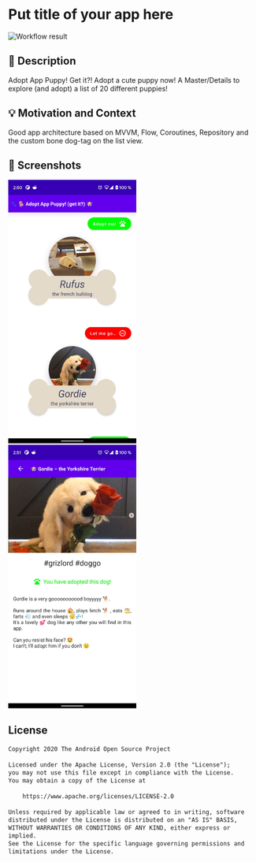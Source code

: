 # Put title of your app here

<!--- Replace <OWNER> with your Github Username and <REPOSITORY> with the name of your repository. -->
<!--- You can find both of these in the url bar when you open your repository in github. -->
![Workflow result](https://github.com/NanoSpicer/AdoptAppUppy/workflows/Check/badge.svg)


## :scroll: Description
<!--- Describe your app in one or two sentences -->
Adopt App Puppy! Get it?! Adopt a cute puppy now! 
A Master/Details to explore (and adopt) a list of 20 different puppies!

## :bulb: Motivation and Context
<!--- Optionally point readers to interesting parts of your submission. -->
<!--- What are you especially proud of? -->
Good app architecture based on MVVM, Flow, Coroutines, Repository and the custom bone dog-tag on the list view.

## :camera_flash: Screenshots
<!-- You can add more screenshots here if you like -->
<img src="/results/screenshot_1.png" width="260">&emsp;<img src="/results/screenshot_2.png" width="260">

## License
```
Copyright 2020 The Android Open Source Project

Licensed under the Apache License, Version 2.0 (the "License");
you may not use this file except in compliance with the License.
You may obtain a copy of the License at

    https://www.apache.org/licenses/LICENSE-2.0

Unless required by applicable law or agreed to in writing, software
distributed under the License is distributed on an "AS IS" BASIS,
WITHOUT WARRANTIES OR CONDITIONS OF ANY KIND, either express or implied.
See the License for the specific language governing permissions and
limitations under the License.
```